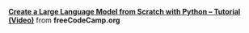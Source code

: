 [**Create a Large Language Model from Scratch with Python – Tutorial (Video)**](https://www.youtube.com/watch?v=UU1WVnMk4E8) from **freeCodeCamp.org**
